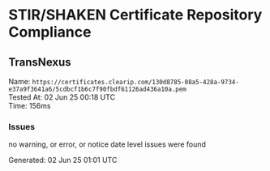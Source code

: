# STIR/SHAKEN Certificate Repository Compliance

## TransNexus

Name: `https://certificates.clearip.com/130d8785-08a5-428a-9734-e37a9f3641a6/5cdbcf1b6c7f90fbdf61126ad436a10a.pem`\
Tested At: 02 Jun 25 00:18 UTC\
Time: 156ms

### Issues

no warning, or error, or notice date level issues were found

Generated: 02 Jun 25 01:01 UTC
